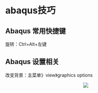# abaqus技巧

## Abaqus 常用快捷键
旋转：Ctrl+Alt+左键

## Abaqus 设置相关
改变背景：主菜单》view》graphics options

<div align=center><img src="https://github.com/youshenfan/abaqus-/blob/master/pics/abaqus-background.PNG"/></div>
